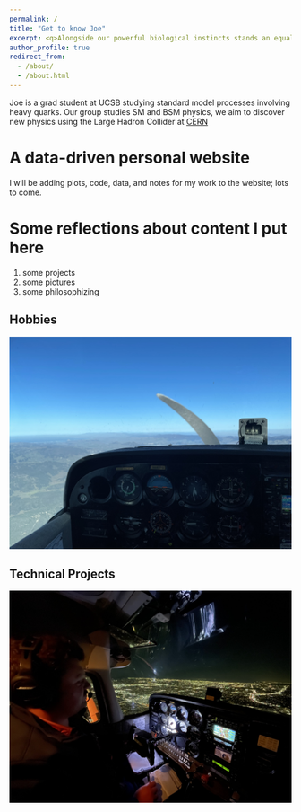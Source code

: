 ```yaml
---
permalink: /
title: "Get to know Joe"
excerpt: <q>Alongside our powerful biological instincts stands an equally powerful urge to become who we could be and to connect to something beyond the personal. &#8230;</q> &#8211;Carl Gustave Jung
author_profile: true
redirect_from: 
  - /about/
  - /about.html
---
```


Joe is a grad student at UCSB studying standard model processes involving heavy quarks. Our group studies SM and BSM physics, we aim to discover new physics using the Large Hadron Collider at [CERN](https://home.cern/)

A data-driven personal website
======
I will be adding plots, code, data, and notes for my work to the website; lots to come. 

Some reflections about content I put here
======
1. some projects
2. some pictures
3. some philosophizing

Hobbies
------
![flying](/images/flying.jpg)

Technical Projects
------
![night_flying](/images/night_flying.jpg)

